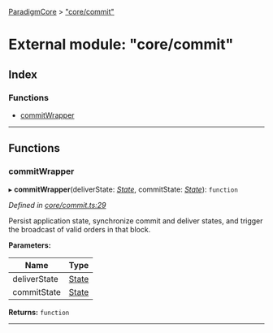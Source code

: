 [ParadigmCore](../README.md) > ["core/commit"](../modules/_core_commit_.md)

# External module: "core/commit"

## Index

### Functions

* [commitWrapper](_core_commit_.md#commitwrapper)

---

## Functions

<a id="commitwrapper"></a>

###  commitWrapper

▸ **commitWrapper**(deliverState: *[State](../classes/_state_state_.state.md)*, commitState: *[State](../classes/_state_state_.state.md)*): `function`

*Defined in [core/commit.ts:29](https://github.com/paradigmfoundation/paradigmcore/blob/96d110b/src/core/commit.ts#L29)*

Persist application state, synchronize commit and deliver states, and trigger the broadcast of valid orders in that block.

**Parameters:**

| Name | Type |
| ------ | ------ |
| deliverState | [State](../classes/_state_state_.state.md) |
| commitState | [State](../classes/_state_state_.state.md) |

**Returns:** `function`

___

